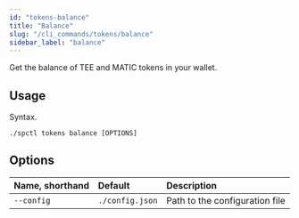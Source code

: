 ```yaml
---
id: "tokens-balance"
title: "Balance"
slug: "/cli_commands/tokens/balance"
sidebar_label: "balance"
---
```


Get the balance of TEE and MATIC tokens in your wallet.

## Usage

Syntax.

```
./spctl tokens balance [OPTIONS]
```

## Options

| **Name, shorthand** | **Default**     | **Description**                      |
|:--------------------|:----------------|:-------------------------------------|
| `--config`          | `./config.json` | Path to the configuration file       |
